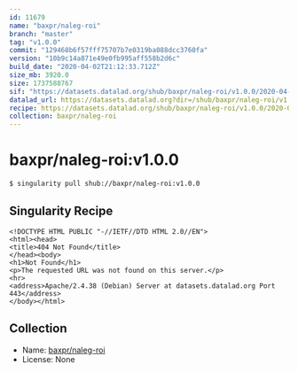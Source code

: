 ```yaml
---
id: 11679
name: "baxpr/naleg-roi"
branch: "master"
tag: "v1.0.0"
commit: "129468b6f57fff75707b7e0319ba088dcc3760fa"
version: "10b9c14a871e49e0fb995aff558b2d6c"
build_date: "2020-04-02T21:12:33.712Z"
size_mb: 3920.0
size: 1737588767
sif: "https://datasets.datalad.org/shub/baxpr/naleg-roi/v1.0.0/2020-04-02-129468b6-10b9c14a/10b9c14a871e49e0fb995aff558b2d6c.sif"
datalad_url: https://datasets.datalad.org?dir=/shub/baxpr/naleg-roi/v1.0.0/2020-04-02-129468b6-10b9c14a/
recipe: https://datasets.datalad.org/shub/baxpr/naleg-roi/v1.0.0/2020-04-02-129468b6-10b9c14a/Singularity
collection: baxpr/naleg-roi
---
```


# baxpr/naleg-roi:v1.0.0

```bash
$ singularity pull shub://baxpr/naleg-roi:v1.0.0
```

## Singularity Recipe

```singularity
<!DOCTYPE HTML PUBLIC "-//IETF//DTD HTML 2.0//EN">
<html><head>
<title>404 Not Found</title>
</head><body>
<h1>Not Found</h1>
<p>The requested URL was not found on this server.</p>
<hr>
<address>Apache/2.4.38 (Debian) Server at datasets.datalad.org Port 443</address>
</body></html>
```

## Collection

 - Name: [baxpr/naleg-roi](https://github.com/baxpr/naleg-roi)
 - License: None

